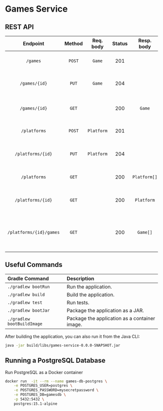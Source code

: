 # Games Service

## REST API

|        Endpoint	        | Method | Req. body  | Status |  Resp. body  | Description    		                                    |
|:-----------------------:|:------:|:----------:|:------:|:------------:|:-----------------------------------------------------|
|        `/games`         | `POST` |   `Game`   |  201   |              | Add a new game to the catalog                        |
|      `/games/{id}`      | `PUT`  |   `Game`   |  204   |              | Update the game with the given `{id}`                |
|      `/games/{id}`      | `GET`  |            |  200   |    `Game`    | Get the game with the given `{id}`                   |
|      `/platforms`       | `POST` | `Platform` |  201   |              | Add a new platform to the catalog                    |
|    `/platforms/{id}`    | `PUT`  | `Platform` |  204   |              | Update the platform with the given `{id}`            |
|      `/platforms`       | `GET`  |            |  200   | `Platform[]` | Get all platforms in the catalog                     |
|    `/platforms/{id}`    | `GET`  |            |  200   |  `Platform`  | Get the platform with the given `{id}`               |
| `/platforms/{id}/games` | `GET`  |            |  200   |   `Game[]`   | Get all games for the platform with the given `{id}` |

## Useful Commands

| Gradle Command	            | Description                                   |
|:---------------------------|:----------------------------------------------|
| `./gradlew bootRun`        | Run the application.                          |
| `./gradlew build`          | Build the application.                        |
| `./gradlew test`           | Run tests.                                    |
| `./gradlew bootJar`        | Package the application as a JAR.             |
| `./gradlew bootBuildImage` | Package the application as a container image. |

After building the application, you can also run it from the Java CLI:

```bash
java -jar build/libs/games-service-0.0.0-SNAPSHOT.jar
```

## Running a PostgreSQL Database

Run PostgreSQL as a Docker container

```bash
docker run  -it --rm --name games-db-postgres \
    -e POSTGRES_USER=postgres \
    -e POSTGRES_PASSWORD=mysecretpassword \
    -e POSTGRES_DB=gamesdb \
    -p 5432:5432 \
    postgres:15.1-alpine
```
